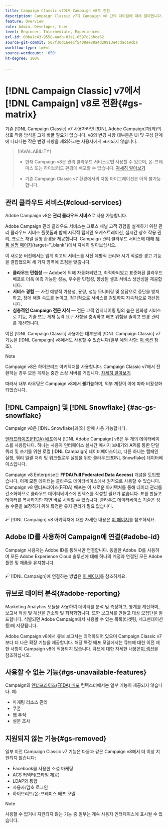 ```yaml
---
title: Campaign Classic v7에서 Campaign v8로 전환
description: Campaign Classic v7과 Campaign v8 간의 차이점에 대해 알아봅니다.
feature: Overview
role: Admin, Developer, User
level: Beginner, Intermediate, Experienced
exl-id: 00ba1c43-9558-4adb-83a1-6597c2bbca62
source-git-commit: 507f30d16eecf5400ee88a4d29913e4cdaca9cba
workflow-type: tm+mt
source-wordcount: '650'
ht-degree: 100%

---
```


# [!DNL Campaign Classic] v7에서 [!DNL Campaign] v8로 전환{#gs-matrix}

기존 [!DNL Campaign Classic] v7 사용자라면 [!DNL Adobe Campaign]과(와)의 상호 작용 방식을 크게 바꿀 필요가 없습니다. v8의 변경 사항 대부분은 UI 및 구성 단계에 나타나는 작은 변경 사항을 제외하고는 사용자에게 표시되지 않습니다.

>[!AVAILABILITY]
>
>* 현재 Campaign v8은 관리 클라우드 서비스로&#x200B;**만** 사용할 수 있으며, 온-프레미스 또는 하이브리드 환경에 배포할 수 없습니다. [자세히 알아보기](#cloud-services)
>
>* 기존 Campaign Classic v7 환경에서의 자동 마이그레이션은 아직 불가능합니다.



## 관리 클라우드 서비스{#cloud-services}

Adobe Campaign v8은 **관리 클라우드 서비스**&#x200B;로 사용 가능합니다.

Adobe Campaign 관리 클라우드 서비스는 크로스 채널 고객 경험을 설계하기 위한 관리 클라우드 서비스 플랫폼과 함께 시각적 캠페인 오케스트레이션, 실시간 상호 작용 관리, 크로스 채널 실행 환경을 제공합니다. Campaign 관리 클라우드 서비스에 대해 [제품 설명 페이지](https://helpx.adobe.com/kr/legal/product-descriptions/adobe-campaign-managed-cloud-services.html){target=&quot;_blank&quot;}에서 자세히 알아보십시오.

이 새로운 버전에서는 업계 최고의 서비스를 사전 예방적 관리와 시기 적절한 경고 기능을 결합했으며 세 가지 영역에 초점을 맞춥니다.

* **클라우드 민첩성** — Adobe에 의해 자동화되었고, 최적화되었고 표준화된 클라우드 배포로 더욱 예측 가능한 성능, 우수한 민첩성, 향상된 셀프 서비스 생산성을 제공합니다.
* **서비스 경험** — 사전 예방적 가용성, 용량, 성능 모니터링 및 응답으로 중단을 방지하고, 장애 해결 속도를 높이고, 정기적으로 서비스를 검토하여 지속적으로 개선됩니다.
* **심층적인 Campaign 전문 지식** — 전문 고객 엔지니어링 팀의 높은 친화성 서비스로 기능, 기술 또는 게재 능력 요구 사항을 충족하고 배포 위험을 줄이고 변경 관리를 개선합니다.

이전 [!DNL Campaign Classic] 사용자는 대부분의 [!DNL Campaign Classic] v7 기능을 [!DNL Campaign] v8에서도 사용할 수 있습니다(일부 예외 사항: [이 섹션](#gs-removed) 참조).

>[!NOTE]
>
> Campaign v8은 하이브리드 아키텍처를 사용합니다. Campaign Classic v7에서 전환하는 경우 모든 게재는 중간 소싱 서버를 거칩니다. [자세히 알아보기](../architecture/architecture.md)
>
> 따라서 내부 라우팅은 Campaign v8에서 **불가능**&#x200B;하며, 외부 계정이 이에 따라 비활성화되었습니다.


## [!DNL Campaign] 및 [!DNL Snowflake] {#ac-gs-snowflake}

Campaign v8은 [!DNL Snowflake]과(와) 함께 사용 가능합니다.

[엔터프라이즈(FFDA) 배포](../architecture/enterprise-deployment.md)에서 [!DNL Adobe Campaign] v8은 두 개의 데이터베이스를 사용합니다. 하나는 사용자 인터페이스 실시간 메시지 보내기와 API를 통한 단일 쿼리 및 쓰기를 위한 로컬 [!DNL Campaign] 데이터베이스이고, 다른 하나는 캠페인 실행, 쿼리 일괄 처리 및 워크플로우 실행을 위한 클라우드[!DNL Snowflake] 데이터베이스입니다.

Campaign v8 Enterprise는 **FFDA(Full Federated Data Access)** 개념을 도입했습니다. 이제 모든 데이터는 클라우드 데이터베이스에서 원격으로 사용할 수 있습니다. Campaign v8 엔터프라이즈(FFDA) 배포는 이 새로운 아키텍처를 통해 데이터 관리를 간소화하므로 클라우드 데이터베이스에 인덱스를 작성할 필요가 없습니다. 표를 만들고 데이터를 복사하기만 하면 바로 시작할 수 있습니다. 클라우드 데이터베이스 기술은 성능 수준을 보장하기 위해 특정한 유지 관리가 필요 없습니다.

![](../assets/do-not-localize/glass.png) [!DNL Campaign] v8 아키텍처에 대한 자세한 내용은 [이 페이지](../architecture/architecture.md)를 참조하세요.


## Adobe ID를 사용하여 Campaign에 연결{#adobe-id}

Campaign 사용자는 Adobe ID를 통해서만 연결합니다. 동일한 Adobe ID를 사용하여 모든 Adobe Experience Cloud 솔루션에 대해 하나의 계정과 연결된 모든 Adobe 플랜 및 제품을 유지합니다.

![](../assets/do-not-localize/glass.png) [!DNL Campaign]에 연결하는 방법은 [이 페이지](connect.md)를 참조하세요.

## 큐브로 데이터 분석{#adobe-reporting}

Marketing Analytics 모듈을 사용하여 데이터를 분석 및 측정하고, 통계를 계산하며, 보고서 작성 및 계산을 간소화 및 최적화합니다. 또한 보고서를 만들고 대상 모집단을 빌드합니다. 식별되면 Adobe Campaign에서 사용할 수 있는 목록(타겟팅, 세그멘테이션 등)에 저장됩니다.

Adobe Campaign v8에서 큐브 보고서는 최적화되어 있으며 Campaign Classic v7보다 더 나은 확장 기능을 제공합니다. 해당 특정 배포 모델에서는 큐브에 대한 이전 제한 사항이 Campaign v8에 적용되지 않습니다. 큐브에 대한 자세한 내용은[이 섹션](../../v8/reporting/gs-cubes.md)을 참조하십시오.

## 사용할 수 없는 기능{#gs-unavailable-features}

Campaign의 [엔터프라이즈(FFDA) 배포](../architecture/enterprise-deployment.md) 컨텍스터에서는 일부 기능이 제공되지 않습니다. 예:

* 마케팅 리소스 관리
* 쿠폰
* 웹 추적
* 설문 조사

## 지원되지 않는 기능{#gs-removed}

일부 이전 Campaign Classic v7 기능은 다음과 같은 Campaign v8에서 더 이상 지원되지 않습니다:

* Facebook을 사용한 소셜 마케팅
* ACS 커넥터(프라임 제공)
* LDAP와 통합
* 사용자/암호 로그인
* 하이브리드/온-프레미스 배포 모델


>[!NOTE]
>
>사용할 수 없거나 지원되지 않는 기능 중 일부는 계속 사용자 인터페이스에 표시될 수 있습니다.
